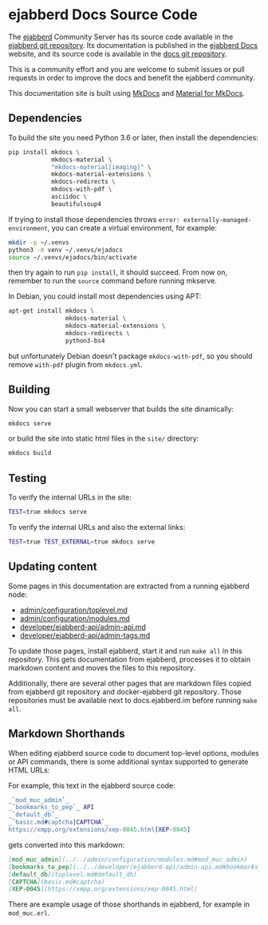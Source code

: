 # ejabberd Docs Source Code

The [ejabberd](http://ejabberd.im/) Community Server
has its source code available in the [ejabberd git repository](https://github.com/processone/ejabberd).
Its documentation is published in the [ejabberd Docs](https://docs.ejabberd.im) website,
and its source code is available in the [docs git repository](https://github.com/processone/docs.ejabberd.im).

This is a community effort and you are welcome to submit issues or pull requests
in order to improve the docs and benefit the ejabberd community.

This documentation site is built using [MkDocs](http://www.mkdocs.org/)
and [Material for MkDocs](https://squidfunk.github.io/mkdocs-material/).

## Dependencies

To build the site you need Python 3.6 or later, then install the dependencies:

```bash
pip install mkdocs \
            mkdocs-material \
            "mkdocs-material[imaging]" \
            mkdocs-material-extensions \
            mkdocs-redirects \
            mkdocs-with-pdf \
            asciidoc \
            beautifulsoup4
```

If trying to install those dependencies throws `error: externally-managed-environment`,
you can create a virtual environment, for example:

```bash
mkdir -p ~/.venvs
python3 -m venv ~/.venvs/ejadocs
source ~/.venvs/ejadocs/bin/activate
```

then try again to run `pip install`, it should succeed.
From now on, remember to run the `source` command before running mkserve.

In Debian, you could install most dependencies using APT:

```bash
apt-get install mkdocs \
                mkdocs-material \
                mkdocs-material-extensions \
                mkdocs-redirects \
                python3-bs4
```

but unfortunately Debian doesn't package `mkdocs-with-pdf`,
so you should remove `with-pdf` plugin from `mkdocs.yml`.

## Building

Now you can start a small webserver that builds the site dinamically:

```bash
mkdocs serve
```

or build the site into static html files in the `site/` directory:

```bash
mkdocs build
```

## Testing

To verify the internal URLs in the site:

```bash
TEST=true mkdocs serve
```

To verify the internal URLs and also the external links:

```bash
TEST=true TEST_EXTERNAL=true mkdocs serve
```

## Updating content

Some pages in this documentation are extracted from a running ejabberd node:

- [admin/configuration/toplevel.md](admin/configuration/toplevel.md)
- [admin/configuration/modules.md](admin/configuration/modules.md)
- [developer/ejabberd-api/admin-api.md](developer/ejabberd-api/admin-api.md)
- [developer/ejabberd-api/admin-tags.md](developer/ejabberd-api/admin-tags.md)

To update those pages, install ejabberd, start it and run `make all` in this repository.
This gets documentation from ejabberd, processes it to obtain markdown content
and moves the files to this repository.

Additionally, there are several other pages that are markdown files copied from
ejabberd git repository and docker-ejabberd git repository. Those repositories
must be available next to docs.ejabberd.im before running `make all`.

## Markdown Shorthands

When editing ejabberd source code to document top-level options, modules or API commands,
there is some additional syntax supported to generate HTML URLs:

For example, this text in the ejabberd source code:

``` erlang
_`mod_muc_admin`_
_`bookmarks_to_pep`_ API
_`default_db`_
_`basic.md#captcha|CAPTCHA`_
https://xmpp.org/extensions/xep-0045.html[XEP-0045]
```

gets converted into this markdown:
``` markdown
[mod_muc_admin](../../admin/configuration/modules.md#mod_muc_admin)
[bookmarks_to_pep](../../developer/ejabberd-api/admin-api.md#bookmarks_to_pep) API
[default_db](toplevel.md#default_db)
[CAPTCHA](basic.md#captcha)
[XEP-0045](https://xmpp.org/extensions/xep-0045.html)
```

There are example usage of those shorthands in ejabberd, for example in `mod_muc.erl`.
